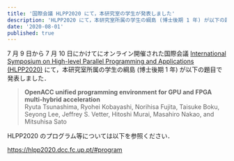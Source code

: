 ```yaml
---
title: '国際会議 HLPP2020 にて，本研究室の学生が発表しました'
description: 'HLPP2020 にて，本研究室所属の学生の綱島 (博士後期 1 年) が以下の題目で発表しました．'
date: '2020-08-01'
published: true
---
```


7 月 9 日から 7 月 10 日にかけてにオンライン開催された国際会議 [International Symposium on High-level Parallel Programming and Applications (HLPP2020)](https://hlpp2020.dcc.fc.up.pt/) にて，本研究室所属の学生の綱島 (博士後期 1 年) が以下の題目で発表しました．

> **OpenACC unified programming environment for GPU and FPGA multi-hybrid acceleration**  
Ryuta Tsunashima, Ryohei Kobayashi, Norihisa Fujita, Taisuke Boku, Seyong Lee, Jeffrey S. Vetter, Hitoshi Murai, Masahiro Nakao, and Mitsuhisa Sato

HLPP2020 のプログラム等については以下を参照ください．

https://hlpp2020.dcc.fc.up.pt/#program

